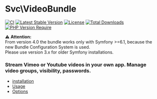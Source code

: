 # Svc\VideoBundle


[![CI](https://github.com/Sven-Ve/svc-video-bundle/actions/workflows/php.yml/badge.svg)](https://github.com/Sven-Ve/svc-video-bundle/actions/workflows/php.yml)
[![Latest Stable Version](https://poser.pugx.org/svc/video-bundle/v)](https://packagist.org/packages/svc/video-bundle)
[![License](https://poser.pugx.org/svc/video-bundle/license)](https://packagist.org/packages/svc/video-bundle)
[![Total Downloads](https://poser.pugx.org/svc/video-bundle/downloads)](https://packagist.org/packages/svc/video-bundle)
[![PHP Version Require](http://poser.pugx.org/svc/video-bundle/require/php)](https://packagist.org/packages/svc/video-bundle)

:warning: **Attention:** <br/>
From version 4.0 the bundle works only with Symfony >=6.1, because the new Bundle Configuration System is used.<br/>
Please use version 3.x for older Symfony installations.<br/>

### Stream Vimeo or Youtube videos in your own app. Manage video groups, visibility, passwords.

* [installation](docs/installation.md)
* [Usage](docs/usage.md)
* [Options](docs/options.md)
